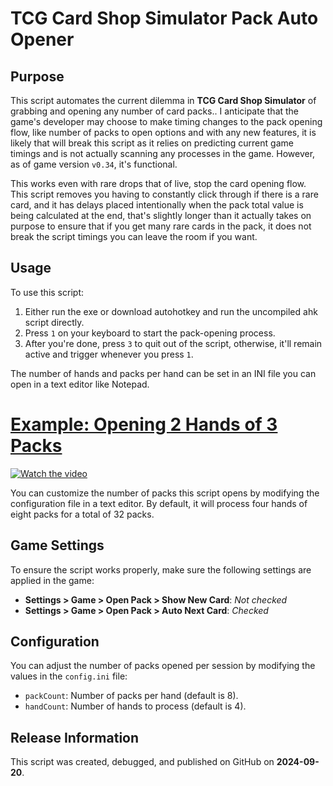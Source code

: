 # TCG Card Shop Simulator Pack Auto Opener

## Purpose
This script automates the current dilemma in **TCG Card Shop Simulator** of grabbing and opening any number of card packs.. I anticipate that the game's developer may choose to make timing changes to the pack opening flow, like number of packs to open options and with any new features, it is likely that will break this script as it relies on predicting current game timings and is not actually scanning any processes in the game. However, as of game version `v0.34`, it's functional.

This works even with rare drops that of live, stop the card opening flow. This script removes you having to constantly click through if there is a rare card, and it has delays placed intentionally when the pack total value is being calculated at the end, that's slightly longer than it actually takes on purpose to ensure that if you get many rare cards in the pack, it does not break the script timings you can leave the room if you want. 

## Usage
To use this script:
1. Either run the exe or download autohotkey and run the uncompiled ahk script directly.
2. Press `1` on your keyboard to start the pack-opening process.
4. After you're done, press `3` to quit out of the script, otherwise, it'll remain active and trigger whenever you press `1`.

The number of hands and packs per hand can be set in an INI file you can open in a text editor like Notepad.
# [Example: Opening 2 Hands of 3 Packs](https://www.youtube.com/watch?v=G3QEsq1QnkQ)
[![Watch the video](https://img.youtube.com/vi/G3QEsq1QnkQ/maxresdefault.jpg)](https://www.youtube.com/watch?v=G3QEsq1QnkQ)

You can customize the number of packs this script opens by modifying the configuration file in a text editor. By default, it will process four hands of eight packs for a total of 32 packs.

## Game Settings
To ensure the script works properly, make sure the following settings are applied in the game:

- **Settings > Game > Open Pack > Show New Card**: *Not checked*
- **Settings > Game > Open Pack > Auto Next Card**: *Checked*

## Configuration
You can adjust the number of packs opened per session by modifying the values in the `config.ini` file:
- `packCount`: Number of packs per hand (default is 8).
- `handCount`: Number of hands to process (default is 4).

## Release Information
This script was created, debugged, and published on GitHub on **2024-09-20**.

